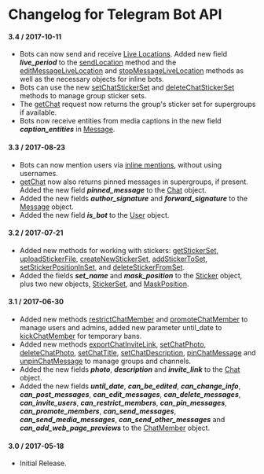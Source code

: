 # Changelog for Telegram Bot API

#### 3.4 / 2017-10-11

* Bots can now send and receive [Live Locations](https://telegram.org/blog/live-locations). Added new field ***live_period*** to the [sendLocation](https://core.telegram.org/bots/api#sendlocation) method and the [editMessageLiveLocation](https://core.telegram.org/bots/api#editmessagelivelocation) and [stopMessageLiveLocation](https://core.telegram.org/bots/api#stopmessagelivelocation) methods as well as the necessary objects for inline bots.
* Bots can use the new [setChatStickerSet](https://core.telegram.org/bots/api#setchatstickerset) and [deleteChatStickerSet](https://core.telegram.org/bots/api#deletechatstickerset) methods to manage group sticker sets.
* The [getChat](https://core.telegram.org/bots/api#getchat) request now returns the group's sticker set for supergroups if available.
* Bots now receive entities from media captions in the new field ***caption_entities*** in [Message](https://core.telegram.org/bots/api#message).

#### 3.3 / 2017-08-23

* Bots can now mention users via [inline mentions](https://core.telegram.org/bots/api#formatting-options), without using usernames.
* [getChat](https://core.telegram.org/bots/api#getchat) now also returns pinned messages in supergroups, if present. Added the new field ***pinned_message*** to the [Chat](https://core.telegram.org/bots/api#chat) object.
* Added the new fields ***author_signature*** and ***forward_signature*** to the [Message](https://core.telegram.org/bots/api#message) object.
* Added the new field ***is_bot*** to the [User](https://core.telegram.org/bots/api#user) object.

#### 3.2 / 2017-07-21

* Added new methods for working with stickers: [getStickerSet](https://core.telegram.org/bots/api#getstickerset), [uploadStickerFile](https://core.telegram.org/bots/api#uploadstickerfile), [createNewStickerSet](https://core.telegram.org/bots/api#createnewstickerset), [addStickerToSet](https://core.telegram.org/bots/api#addstickertoset), [setStickerPositionInSet](https://core.telegram.org/bots/api#setstickerpositioninset), and [deleteStickerFromSet](https://core.telegram.org/bots/api#deletestickerfromset).
* Added the fields ***set_name*** and ***mask_position*** to the [Sticker](https://core.telegram.org/bots/api#sticker) object, plus two new objects, [StickerSet](https://core.telegram.org/bots/api#stickerset), and [MaskPosition](https://core.telegram.org/bots/api#maskposition).

#### 3.1 / 2017-06-30

* Added new methods [restrictChatMember](https://core.telegram.org/bots/api#restrictchatmember) and [promoteChatMember](https://core.telegram.org/bots/api#promotechatmember) to manage users and admins, added new parameter until_date to [kickChatMember](https://core.telegram.org/bots/api#kickchatmember) for temporary bans.
* Added new methods [exportChatInviteLink](https://core.telegram.org/bots/api#exportchatinvitelink), [setChatPhoto](https://core.telegram.org/bots/api#setchatphoto), [deleteChatPhoto](https://core.telegram.org/bots/api#deletechatphoto), [setChatTitle](https://core.telegram.org/bots/api#setchattitle), [setChatDescription](https://core.telegram.org/bots/api#setchatdescription), [pinChatMessage](https://core.telegram.org/bots/api#pinchatmessage) and [unpinChatMessage](https://core.telegram.org/bots/api#unpinchatmessage) to manage groups and channels.
* Added the new fields ***photo***, ***description*** and ***invite_link*** to the [Chat]() object.
* Added the new fields ***until_date***, ***can_be_edited***, ***can_change_info***, ***can_post_messages***, ***can_edit_messages***, ***can_delete_messages***, ***can_invite_users***, ***can_restrict_members***, ***can_pin_messages***, ***can_promote_members***, ***can_send_messages***, ***can_send_media_messages***, ***can_send_other_messages*** and ***can_add_web_page_previews*** to the [ChatMember]() object.

#### 3.0 / 2017-05-18

* Initial Release.
